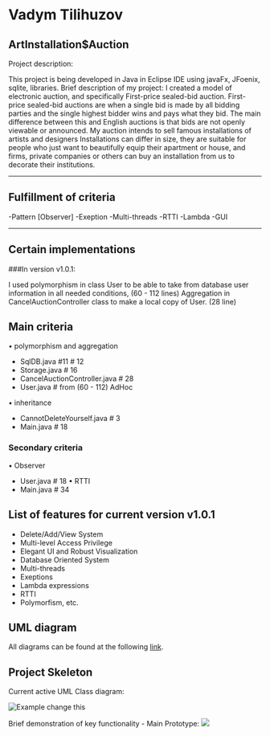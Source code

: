 # Vadym Tilihuzov

## ArtInstallation$Auction

Project description:

This project is being developed in Java in Eclipse IDE using javaFx,  JFoenix, sqlite, libraries.
Brief description of my project: I created a model of electronic auction, and specifically First-price sealed-bid auction.
First-price sealed-bid auctions are when a single bid is made by all bidding parties and the single highest bidder wins and pays what they bid. The main difference between this and English auctions is that bids are not openly viewable or announced.
My auction intends to sell famous installations of artists and designers
Installations can differ in size, they are suitable for people who just want to beautifully equip their apartment or house, and firms, private companies or others can buy an installation from us to decorate their institutions.

---------------------------------------------
## Fulfillment of criteria

-Pattern [Observer]
-Exeption
-Multi-threads
-RTTI
-Lambda
-GUI

----------------------------------------------
## Certain implementations

###In version v1.0.1:

I used polymorphism in class User to be able to take from database user information in all needed conditions, (60 - 112 lines)
Aggregation in CancelAuctionController class to make a local copy of User. (28 line)

## Main criteria

•	polymorphism and aggregation
- SqlDB.java #11 # 12 
- Storage.java # 16 
- CancelAuctionController.java # 28
-	User.java # from (60 - 112) AdHoc

•	inheritance
-	CannotDeleteYourself.java # 3
-	Main.java # 18

### Secondary criteria

•	Observer
- User.java # 18
•	RTTI
- Main.java # 34

## List of features for current version v1.0.1

- Delete/Add/View System
- Multi-level Access Privilege
- Elegant UI and Robust Visualization
- Database Oriented System
- Multi-threads
- Exeptions
- Lambda expressions
- RTTI
- Polymorfism, etc.

## UML diagram

All diagrams can be found at the following [link](Documentation/001_uml_diagrams).

## Project Skeleton
Current active UML Class diagram:

![Example change this](https://github.com/OOP-FIIT/oop-2022-str-17-c-dakic-Real-4339/blob/master/Documentation/uml/umlet.png)

Brief demonstration of key functionality - Main Prototype:
![](https://github.com/OOP-FIIT/oop-2022-str-17-c-dakic-Real-4339/blob/master/Documentation/prototypes/Home.PNG)
